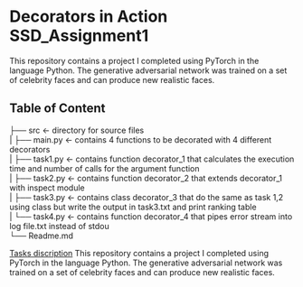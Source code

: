 # Decorators in Action SSD_Assignment1
This repository contains a project I completed using PyTorch in the language Python. The generative adversarial network was trained on a set of celebrity faces and can produce new realistic faces.

## Table of Content 
├── src              <- directory for source files<br />
|    ├── main.py     <- contains 4 functions to be decorated with 4 different decorators<br />
|    ├── task1.py    <- contains function decorator_1 that calculates the execution time and number of calls for the argument function<br />
|    ├── task2.py    <- contains function decorator_2 that extends decorator_1 with inspect module<br />
|    ├── task3.py    <- contains class decorator_3 that do the same as task 1,2 using class but write the output in task3.txt and print ranking table<br />
|    └── task4.py    <- contains function decorator_4 that pipes error stream into log file.txt instead of stdou<br />
└── Readme.md


[Tasks discription](https://hackmd.io/@gFZmdMTOQxGFHEFqqU8pMQ/Sy1EEcCZF#Decorators-in-Action/)
This repository contains a project I completed using PyTorch in the language Python. The generative adversarial network was trained on a set of celebrity faces and can produce new realistic faces. 
